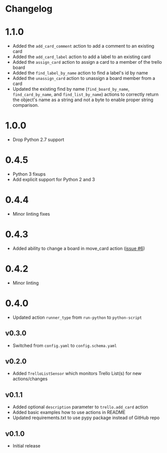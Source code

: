 # Changelog

# 1.1.0

* Added the `add_card_comment` action to add a comment to an existing card
* Added the `add_card_label` action to add a label to an existing card
* Added the `assign_card` action to assign a card to a member of the trello board
* Added the `find_label_by_name` action to find a label's id by name
* Added the `unassign_card` action to unassign a board member from a card
* Updated the existing find by name (`find_board_by_name`, `find_card_by_name`, and `find_list_by_name`) actions to correctly return the object's name as a string and not a byte to enable proper string comparison.

# 1.0.0

* Drop Python 2.7 support

# 0.4.5

- Python 3 fixups
- Add explicit support for Python 2 and 3

# 0.4.4

- Minor linting fixes

# 0.4.3

- Added ability to change a board in move_card action ([issue #6](https://github.com/StackStorm-Exchange/stackstorm-trello/issues/6))

# 0.4.2

- Minor linting

# 0.4.0

- Updated action `runner_type` from `run-python` to `python-script`

## v0.3.0

* Switched from `config.yaml` to `config.schema.yaml`

## v0.2.0

* Added `TrelloListSensor` which monitors Trello List(s) for new actions/changes

## v0.1.1

* Added optional `description` parameter to `trello.add_card` action
* Added basic examples how to use actions in README
* Updated requirements.txt to use pypy package instead of GitHub repo

## v0.1.0

* Initial release
